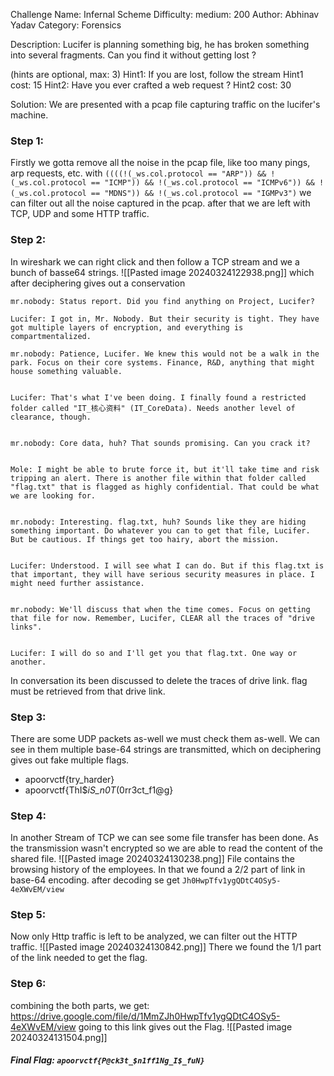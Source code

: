 Challenge Name: Infernal Scheme
Difficulty: medium: 200
Author: Abhinav Yadav
Category: Forensics

Description: Lucifer is planning something big, he has broken something into several fragments. Can you find it without getting lost ?

(hints are optional, max: 3)
Hint1: If you are lost, follow the stream
Hint1 cost: 15
Hint2: Have you ever crafted a web request ?
Hint2 cost: 30

Solution:
We are presented with a pcap file capturing traffic on the lucifer's machine. 

### Step 1:
Firstly we gotta remove all the noise in the pcap file, like too many pings, arp requests, etc.
with `((((!(_ws.col.protocol == "ARP")) && !(_ws.col.protocol == "ICMP")) && !(_ws.col.protocol == "ICMPv6")) && !(_ws.col.protocol == "MDNS")) && !(_ws.col.protocol == "IGMPv3")` we can filter out all the noise captured in the pcap.
after that we are left with TCP, UDP and some HTTP traffic.

### Step 2:
In wireshark we can right click and then follow a TCP stream and we a bunch of basse64 strings.
![[Pasted image 20240324122938.png]]
which after deciphering gives out a conservation
```
mr.nobody: Status report. Did you find anything on Project, Lucifer?

Lucifer: I got in, Mr. Nobody. But their security is tight. They have got multiple layers of encryption, and everything is compartmentalized.

mr.nobody: Patience, Lucifer. We knew this would not be a walk in the park. Focus on their core systems. Finance, R&D, anything that might house something valuable.


Lucifer: That's what I've been doing. I finally found a restricted folder called "IT_核心资料" (IT_CoreData). Needs another level of clearance, though.


mr.nobody: Core data, huh? That sounds promising. Can you crack it?


Mole: I might be able to brute force it, but it'll take time and risk tripping an alert. There is another file within that folder called "flag.txt" that is flagged as highly confidential. That could be what we are looking for.


mr.nobody: Interesting. flag.txt, huh? Sounds like they are hiding something important. Do whatever you can to get that file, Lucifer. But be cautious. If things get too hairy, abort the mission.


Lucifer: Understood. I will see what I can do. But if this flag.txt is that important, they will have serious security measures in place. I might need further assistance.


mr.nobody: We'll discuss that when the time comes. Focus on getting that file for now. Remember, Lucifer, CLEAR all the traces of "drive links".


Lucifer: I will do so and I'll get you that flag.txt. One way or another.
```

In conversation its been discussed to delete the traces of drive link. flag must be retrieved from that drive link.

### Step 3:
There are some UDP packets as-well we must check them as-well.
We can see in them multiple base-64 strings are transmitted, which on deciphering gives out fake multiple flags.
- apoorvctf{try_harder}
- apoorvctf{ThI$_iS_n0T_(0rr3ct_f1@g}

### Step 4:
In another Stream of TCP we can see some file transfer has been done. As the transmission wasn't encrypted so we are able to read the content of the shared file.
![[Pasted image 20240324130238.png]]
File contains the browsing history of the employees. In that we found a 2/2 part of link in base-64 encoding.
after decoding se get `Jh0HwpTfv1ygQDtC4OSy5-4eXWvEM/view`

### Step 5:
Now only Http traffic is left to be analyzed, we can filter out the HTTP traffic.
![[Pasted image 20240324130842.png]]
There we found the 1/1 part of the link needed to get the flag.

### Step 6:
combining the both parts, we get: https://drive.google.com/file/d/1MmZJh0HwpTfv1ygQDtC4OSy5-4eXWvEM/view
going to this link gives out the Flag.
![[Pasted image 20240324131504.png]]

##### Final Flag: `apoorvctf{P@ck3t_$n1ff1Ng_I$_fuN}`